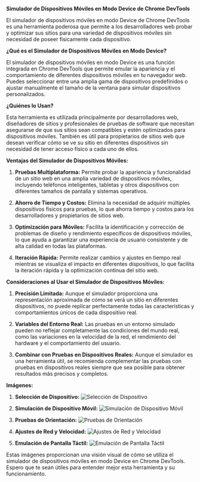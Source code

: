 **Simulador de Dispositivos Móviles en Modo Device de Chrome DevTools**

El simulador de dispositivos móviles en modo Device de Chrome DevTools es una herramienta poderosa que permite a los desarrolladores web probar y optimizar sus sitios para una variedad de dispositivos móviles sin necesidad de poseer físicamente cada dispositivo.

**¿Qué es el Simulador de Dispositivos Móviles en Modo Device?**

El simulador de dispositivos móviles en modo Device es una función integrada en Chrome DevTools que permite emular la apariencia y el comportamiento de diferentes dispositivos móviles en tu navegador web. Puedes seleccionar entre una amplia gama de dispositivos predefinidos o ajustar manualmente el tamaño de la ventana para simular dispositivos personalizados.

**¿Quiénes lo Usan?**

Esta herramienta es utilizada principalmente por desarrolladores web, diseñadores de sitios y profesionales de pruebas de software que necesitan asegurarse de que sus sitios sean compatibles y estén optimizados para dispositivos móviles. También es útil para propietarios de sitios web que desean verificar cómo se ve su sitio en diferentes dispositivos sin necesidad de tener acceso físico a cada uno de ellos.

**Ventajas del Simulador de Dispositivos Móviles:**

1. **Pruebas Multiplataforma:** Permite probar la apariencia y funcionalidad de un sitio web en una amplia variedad de dispositivos móviles, incluyendo teléfonos inteligentes, tabletas y otros dispositivos con diferentes tamaños de pantalla y sistemas operativos.

2. **Ahorro de Tiempo y Costos:** Elimina la necesidad de adquirir múltiples dispositivos físicos para pruebas, lo que ahorra tiempo y costos para los desarrolladores y propietarios de sitios web.

3. **Optimización para Móviles:** Facilita la identificación y corrección de problemas de diseño y rendimiento específicos de dispositivos móviles, lo que ayuda a garantizar una experiencia de usuario consistente y de alta calidad en todas las plataformas.

4. **Iteración Rápida:** Permite realizar cambios y ajustes en tiempo real mientras se visualiza el impacto en diferentes dispositivos, lo que facilita la iteración rápida y la optimización continua del sitio web.

**Consideraciones al Usar el Simulador de Dispositivos Móviles:**

1. **Precisión Limitada:** Aunque el simulador proporciona una representación aproximada de cómo se verá un sitio en diferentes dispositivos, no puede replicar perfectamente todas las características y comportamientos únicos de cada dispositivo real.

2. **Variables del Entorno Real:** Las pruebas en un entorno simulado pueden no reflejar completamente las condiciones del mundo real, como las variaciones en la velocidad de la red, el rendimiento del hardware y el comportamiento del usuario.

3. **Combinar con Pruebas en Dispositivos Reales:** Aunque el simulador es una herramienta útil, se recomienda complementar las pruebas con pruebas en dispositivos reales siempre que sea posible para obtener resultados más precisos y completos.

**Imágenes:**

1. **Selección de Dispositivo:**
   ![Selección de Dispositivo](https://raw.githubusercontent.com/GoogleChrome/devtools-docs/master/docs/media/device-mode-toolbar.png)

2. **Simulación de Dispositivo Móvil:**
   ![Simulación de Dispositivo Móvil](https://raw.githubusercontent.com/GoogleChrome/devtools-docs/master/docs/media/device-mode.png)

3. **Pruebas de Orientación:**
   ![Pruebas de Orientación](https://raw.githubusercontent.com/GoogleChrome/devtools-docs/master/docs/media/device-mode-orientation.png)

4. **Ajustes de Red y Velocidad:**
   ![Ajustes de Red y Velocidad](https://raw.githubusercontent.com/GoogleChrome/devtools-docs/master/docs/media/device-mode-network-throttling.png)

5. **Emulación de Pantalla Táctil:**
   ![Emulación de Pantalla Táctil](https://raw.githubusercontent.com/GoogleChrome/devtools-docs/master/docs/media/device-mode-touch.png)

Estas imágenes proporcionan una visión visual de cómo se utiliza el simulador de dispositivos móviles en modo Device en Chrome DevTools. Espero que te sean útiles para entender mejor esta herramienta y su funcionamiento.